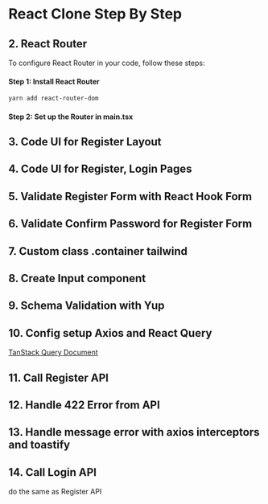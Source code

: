 # React Clone Step By Step

## 2. React Router

To configure React Router in your code, follow these steps:

#### Step 1: Install React Router

```bash
yarn add react-router-dom
```

#### Step 2: Set up the Router in main.tsx

## 3. Code UI for Register Layout

## 4. Code UI for Register, Login Pages

## 5. Validate Register Form with React Hook Form

## 6. Validate Confirm Password for Register Form

## 7. Custom class .container tailwind

## 8. Create Input component

## 9. Schema Validation with Yup

## 10. Config setup Axios and React Query

[TanStack Query Document](https://tanstack.com/query/latest/docs/framework/react/installation)

## 11. Call Register API

## 12. Handle 422 Error from API

## 13. Handle message error with axios interceptors and toastify

## 14. Call Login API

do the same as Register API
